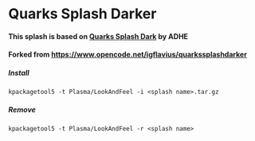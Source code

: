 <h1>Quarks Splash Darker</h1>

#### This splash is based on [Quarks Splash Dark](https://store.kde.org/p/1304256/) by ADHE
#### Forked from https://www.opencode.net/igflavius/quarkssplashdarker

<h5>Install</h5>

```
kpackagetool5 -t Plasma/LookAndFeel -i <splash name>.tar.gz
```

<h5>Remove</h5>

```
kpackagetool5 -t Plasma/LookAndFeel -r <splash name>
```
